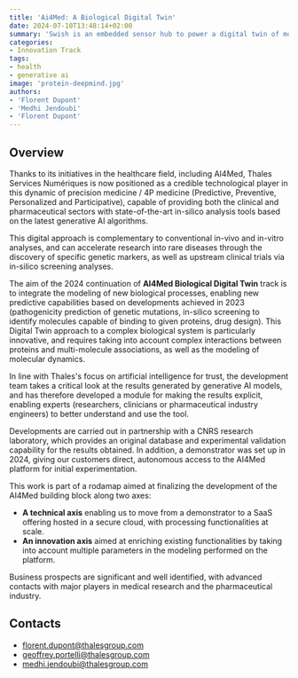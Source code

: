 ```yaml
---
title: 'Ai4Med: A Biological Digital Twin'
date: 2024-07-10T13:48:14+02:00
summary: 'Swish is an embedded sensor hub to power a digital twin of mobile systems. Siwsh is easy to install and maintain, silent (does not disrupt the mission), and has a low carbon footprint.'
categories:
- Innovation Track
tags:
- health
- generative ai
image: 'protein-deepmind.jpg'
authors: 
- 'Florent Dupont'
- 'Medhi Jendoubi'
- 'Florent Dupont'
---
```


## Overview

Thanks to its initiatives in the healthcare field, including AI4Med, Thales Services Numériques is now positioned as a credible technological player in this dynamic of precision medicine / 4P medicine (Predictive, Preventive, Personalized and Participative), capable of providing both the clinical and pharmaceutical sectors with state-of-the-art in-silico analysis tools based on the latest generative AI algorithms.

This digital approach is complementary to conventional in-vivo and in-vitro analyses, and can accelerate research into rare diseases through the discovery of specific genetic markers, as well as upstream clinical trials via in-silico screening analyses.

The aim of the 2024 continuation of **AI4Med Biological Digital Twin** track is to integrate the modeling of new biological processes, enabling new predictive capabilities based on developments achieved in 2023 (pathogenicity prediction of genetic mutations, in-silico screening to identify molecules capable of binding to given proteins, drug design). This Digital Twin approach to a complex biological system is particularly innovative, and requires taking into account complex interactions between proteins and multi-molecule associations, as well as the modeling of molecular dynamics.

In line with Thales's focus on artificial intelligence for trust, the development team takes a critical look at the results generated by generative AI models, and has therefore developed a module for making the results explicit, enabling experts (researchers, clinicians or pharmaceutical industry engineers) to better understand and use the tool.

Developments are carried out in partnership with a CNRS research laboratory, which provides an original database and experimental validation capability for the results obtained.
In addition, a demonstrator was set up in 2024, giving our customers direct, autonomous access to the AI4Med platform for initial experimentation. 

This work is part of a rodamap aimed at finalizing the development of the AI4Med building block along two axes:

* **A technical axis** enabling us to move from a demonstrator to a SaaS offering hosted in a secure cloud, with processing functionalities at scale. 
* **An innovation axis** aimed at enriching existing functionalities by taking into account multiple parameters in the modeling performed on the platform.

Business prospects are significant and well identified, with advanced contacts with major players in medical research and the pharmaceutical industry. 

## Contacts

- florent.dupont@thalesgroup.com
- geoffrey.portelli@thalesgroup.com
- medhi.jendoubi@thalesgroup.com

